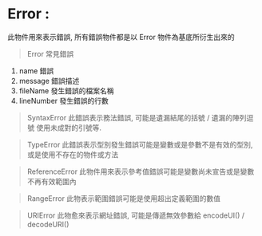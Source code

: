 # Error : 
此物件用來表示錯誤, 所有錯誤物件都是以 Error 物件為基底所衍生出來的

> Error 常見錯誤
1. name       錯誤
2. message    錯誤描述
3. fileName   發生錯誤的檔案名稱
4. lineNumber 發生錯誤的行數

> SyntaxError 
此錯誤表示務法錯誤, 可能是遺漏結尾的括號 / 遺漏的陣列逗號 使用未成對的引號等. 

> TypeError
此錯誤表示型別發生錯誤可能是變數或是參數不是有效的型別, 或是使用不存在的物件或方法

> ReferenceError
此物件用來表示參考值錯誤可能是變數尚未宣告或是變數不再有效範圍內

> RangeError 
此物表示範圍錯誤可能是使用超出定義範圍的數值

> URIError
此物愈來表示網址錯誤, 可能是傳遞無效參數給 encodeUI() / decodeURI()     

